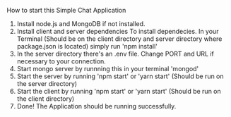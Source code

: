 How to start this Simple Chat Application
1. Install node.js and MongoDB if not installed.
3. Install client and server dependencies
  To install dependecies. In your Terminal (Should be on the client directory and server directory where package.json is located)
  simply run 'npm install'
3. In the server directory there's an .env file. Change PORT and URL if necessary to your connection.
4. Start mongo server by runnning this in your terminal 'mongod'
5. Start the server by running 'npm start' or 'yarn start' (Should be run on the server directory)
6. Start the client by running 'npm start' or 'yarn start' (Should be run on the client directory)
7. Done! The Application should be running successfully.
